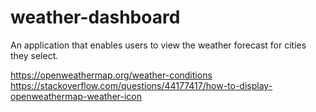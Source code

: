 # weather-dashboard
An application that enables users to view the weather forecast for cities they select.

https://openweathermap.org/weather-conditions
https://stackoverflow.com/questions/44177417/how-to-display-openweathermap-weather-icon
